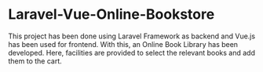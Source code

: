 # Laravel-Vue-Online-Bookstore
This project has been done using Laravel Framework as backend and Vue.js has been used for frontend.  With this, an Online Book Library has been developed.  Here, facilities are provided to select the relevant books and add them to the cart.
